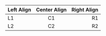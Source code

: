 | Left Align | Center Align | Right Align |
| :--- | :----: | ----: |
| L1 | C1 | R1 |
| L2 | C2 | R2 |